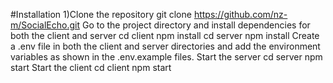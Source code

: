 #Installation
1)Clone the repository
git clone https://github.com/nz-m/SocialEcho.git
Go to the project directory and install dependencies for both the client and server
cd client
npm install
cd server
npm install
Create a .env file in both the client and server directories and add the environment variables as shown in the .env.example files.
Start the server
cd server
npm start
Start the client
cd client
npm start
